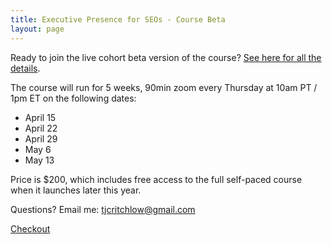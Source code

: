 ```yaml
---
title: Executive Presence for SEOs - Course Beta
layout: page
---
```


Ready to join the live cohort beta version of the course? [See here for all the details](https://seomba.substack.com/p/executive-presence-for-seos-beta).

The course will run for 5 weeks, 90min zoom every Thursday at 10am PT / 1pm ET on the following dates:

- April 15
- April 22
- April 29
- May 6
- May 13

Price is $200, which includes free access to the full self-paced course when it launches later this year.

Questions? Email me: tjcritchlow@gmail.com

<!-- Load Stripe.js on your website. -->
<script src="https://js.stripe.com/v3"></script>

<!-- Create a button that your customers click to complete their purchase. Customize the styling to suit your branding. -->
<div class="">

  <a id="checkout-button-price_1Id6K6L5622gsGmh36Ki0zwr" class="f4 link dim br3 ph3 pv2 mb2 dib white bg-seomba-red" href="#0">Checkout</a>

</div>

<div id="error-message"></div>

<script>
(function() {
  var stripe = Stripe('pk_live_51IbsfsL5622gsGmhUlHqPNCa70Ac3I3l6pSeEenMhSzugJJGvXaVuD9U6rlgq1RVse1J4phWEGLGwIAoH8zSo2GL00kOBE7wRT');

  var checkoutButton = document.getElementById('checkout-button-price_1Id6K6L5622gsGmh36Ki0zwr');
  checkoutButton.addEventListener('click', function () {
    /*
     * When the customer clicks on the button, redirect
     * them to Checkout.
     */
    stripe.redirectToCheckout({
      lineItems: [{price: 'price_1Id6K6L5622gsGmh36Ki0zwr', quantity: 1}],
      mode: 'payment',
      /*
       * Do not rely on the redirect to the successUrl for fulfilling
       * purchases, customers may not always reach the success_url after
       * a successful payment.
       * Instead use one of the strategies described in
       * https://stripe.com/docs/payments/checkout/fulfill-orders
       */
      successUrl: 'https://seomba.com/thankyou',
      cancelUrl: 'https://seomba.com/cancelled',
    })
    .then(function (result) {
      if (result.error) {
        /*
         * If `redirectToCheckout` fails due to a browser or network
         * error, display the localized error message to your customer.
         */
        var displayError = document.getElementById('error-message');
        displayError.textContent = result.error.message;
      }
    });
  });
})();
</script>


